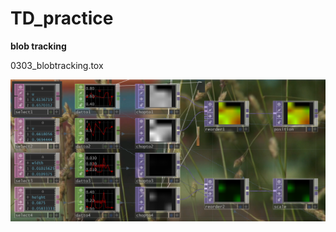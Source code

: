 # TD_practice

**blob tracking**

0303_blobtracking.tox

![alt text](<blobtracking/螢幕擷取畫面 2025-03-03 135420.png>)
